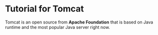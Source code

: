 # Tutorial for Tomcat

Tomcat is an open source from **Apache Foundation** that is based on Java runtime and the most popular Java server right now.


